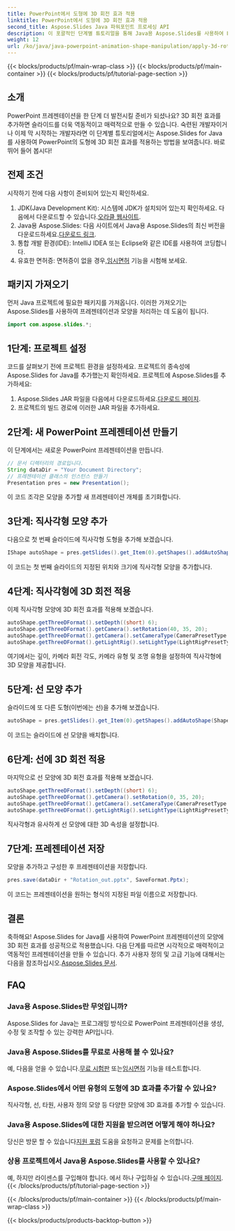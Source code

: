 ```yaml
---
title: PowerPoint에서 도형에 3D 회전 효과 적용
linktitle: PowerPoint에서 도형에 3D 회전 효과 적용
second_title: Aspose.Slides Java 파워포인트 프로세싱 API
description: 이 포괄적인 단계별 튜토리얼을 통해 Java용 Aspose.Slides를 사용하여 PowerPoint의 모양에 3D 회전 효과를 적용하는 방법을 알아보세요.
weight: 12
url: /ko/java/java-powerpoint-animation-shape-manipulation/apply-3d-rotation-effect-shapes-powerpoint/
---
```


{{< blocks/products/pf/main-wrap-class >}}
{{< blocks/products/pf/main-container >}}
{{< blocks/products/pf/tutorial-page-section >}}

## 소개
PowerPoint 프레젠테이션을 한 단계 더 발전시킬 준비가 되셨나요? 3D 회전 효과를 추가하면 슬라이드를 더욱 역동적이고 매력적으로 만들 수 있습니다. 숙련된 개발자이거나 이제 막 시작하는 개발자라면 이 단계별 튜토리얼에서는 Aspose.Slides for Java를 사용하여 PowerPoint의 도형에 3D 회전 효과를 적용하는 방법을 보여줍니다. 바로 뛰어 들어 봅시다!
## 전제 조건
시작하기 전에 다음 사항이 준비되어 있는지 확인하세요.
1.  JDK(Java Development Kit): 시스템에 JDK가 설치되어 있는지 확인하세요. 다음에서 다운로드할 수 있습니다.[오라클 웹사이트](https://www.oracle.com/java/technologies/javase-downloads.html).
2.  Java용 Aspose.Slides: 다음 사이트에서 Java용 Aspose.Slides의 최신 버전을 다운로드하세요.[다운로드 링크](https://releases.aspose.com/slides/java/).
3. 통합 개발 환경(IDE): IntelliJ IDEA 또는 Eclipse와 같은 IDE를 사용하여 코딩합니다.
4.  유효한 면허증: 면허증이 없을 경우,[임시면허](https://purchase.aspose.com/temporary-license/) 기능을 시험해 보세요.
## 패키지 가져오기
먼저 Java 프로젝트에 필요한 패키지를 가져옵니다. 이러한 가져오기는 Aspose.Slides를 사용하여 프레젠테이션과 모양을 처리하는 데 도움이 됩니다.
```java
import com.aspose.slides.*;

```
## 1단계: 프로젝트 설정
코드를 살펴보기 전에 프로젝트 환경을 설정하세요. 프로젝트의 종속성에 Aspose.Slides for Java를 추가했는지 확인하세요.
프로젝트에 Aspose.Slides를 추가하세요:
1.  Aspose.Slides JAR 파일을 다음에서 다운로드하세요.[다운로드 페이지](https://releases.aspose.com/slides/java/).
2. 프로젝트의 빌드 경로에 이러한 JAR 파일을 추가하세요.
## 2단계: 새 PowerPoint 프레젠테이션 만들기
이 단계에서는 새로운 PowerPoint 프레젠테이션을 만듭니다.
```java
// 문서 디렉터리의 경로입니다.
String dataDir = "Your Document Directory";
// 프레젠테이션 클래스의 인스턴스 만들기
Presentation pres = new Presentation();
```
이 코드 조각은 모양을 추가할 새 프레젠테이션 개체를 초기화합니다.
## 3단계: 직사각형 모양 추가
다음으로 첫 번째 슬라이드에 직사각형 도형을 추가해 보겠습니다.
```java
IShape autoShape = pres.getSlides().get_Item(0).getShapes().addAutoShape(ShapeType.Rectangle, 30, 30, 200, 200);
```
이 코드는 첫 번째 슬라이드의 지정된 위치와 크기에 직사각형 모양을 추가합니다.
## 4단계: 직사각형에 3D 회전 적용
이제 직사각형 모양에 3D 회전 효과를 적용해 보겠습니다.
```java
autoShape.getThreeDFormat().setDepth((short) 6);
autoShape.getThreeDFormat().getCamera().setRotation(40, 35, 20);
autoShape.getThreeDFormat().getCamera().setCameraType(CameraPresetType.IsometricLeftUp);
autoShape.getThreeDFormat().getLightRig().setLightType(LightRigPresetType.Balanced);
```
여기에서는 깊이, 카메라 회전 각도, 카메라 유형 및 조명 유형을 설정하여 직사각형에 3D 모양을 제공합니다.
## 5단계: 선 모양 추가
슬라이드에 또 다른 도형(이번에는 선)을 추가해 보겠습니다.
```java
autoShape = pres.getSlides().get_Item(0).getShapes().addAutoShape(ShapeType.Line, 30, 300, 200, 200);
```
이 코드는 슬라이드에 선 모양을 배치합니다.
## 6단계: 선에 3D 회전 적용
마지막으로 선 모양에 3D 회전 효과를 적용해 보겠습니다.
```java
autoShape.getThreeDFormat().setDepth((short) 6);
autoShape.getThreeDFormat().getCamera().setRotation(0, 35, 20);
autoShape.getThreeDFormat().getCamera().setCameraType(CameraPresetType.IsometricLeftUp);
autoShape.getThreeDFormat().getLightRig().setLightType(LightRigPresetType.Balanced);
```
직사각형과 유사하게 선 모양에 대한 3D 속성을 설정합니다.
## 7단계: 프레젠테이션 저장
모양을 추가하고 구성한 후 프레젠테이션을 저장합니다.
```java
pres.save(dataDir + "Rotation_out.pptx", SaveFormat.Pptx);
```
이 코드는 프레젠테이션을 원하는 형식의 지정된 파일 이름으로 저장합니다.
## 결론
 축하해요! Aspose.Slides for Java를 사용하여 PowerPoint 프레젠테이션의 모양에 3D 회전 효과를 성공적으로 적용했습니다. 다음 단계를 따르면 시각적으로 매력적이고 역동적인 프레젠테이션을 만들 수 있습니다. 추가 사용자 정의 및 고급 기능에 대해서는 다음을 참조하십시오.[Aspose.Slides 문서](https://reference.aspose.com/slides/java/).
## FAQ
### Java용 Aspose.Slides란 무엇입니까?
Aspose.Slides for Java는 프로그래밍 방식으로 PowerPoint 프레젠테이션을 생성, 수정 및 조작할 수 있는 강력한 API입니다.
### Java용 Aspose.Slides를 무료로 사용해 볼 수 있나요?
 예, 다음을 얻을 수 있습니다.[무료 시험판](https://releases.aspose.com/) 또는[임시면허](https://purchase.aspose.com/temporary-license/) 기능을 테스트합니다.
### Aspose.Slides에서 어떤 유형의 도형에 3D 효과를 추가할 수 있나요?
직사각형, 선, 타원, 사용자 정의 모양 등 다양한 모양에 3D 효과를 추가할 수 있습니다.
### Java용 Aspose.Slides에 대한 지원을 받으려면 어떻게 해야 하나요?
 당신은 방문 할 수 있습니다[지원 포럼](https://forum.aspose.com/c/slides/11) 도움을 요청하고 문제를 논의합니다.
### 상용 프로젝트에서 Java용 Aspose.Slides를 사용할 수 있나요?
 예, 하지만 라이센스를 구입해야 합니다. 에서 하나 구입하실 수 있습니다.[구매 페이지](https://purchase.aspose.com/buy).
{{< /blocks/products/pf/tutorial-page-section >}}

{{< /blocks/products/pf/main-container >}}
{{< /blocks/products/pf/main-wrap-class >}}

{{< blocks/products/products-backtop-button >}}
